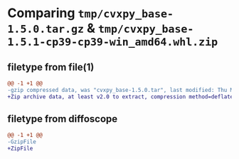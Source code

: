 # Comparing `tmp/cvxpy_base-1.5.0.tar.gz` & `tmp/cvxpy_base-1.5.1-cp39-cp39-win_amd64.whl.zip`

## filetype from file(1)

```diff
@@ -1 +1 @@
-gzip compressed data, was "cvxpy_base-1.5.0.tar", last modified: Thu May  9 04:55:22 2024, max compression
+Zip archive data, at least v2.0 to extract, compression method=deflate
```

## filetype from diffoscope

```diff
@@ -1 +1 @@
-GzipFile
+ZipFile
```


